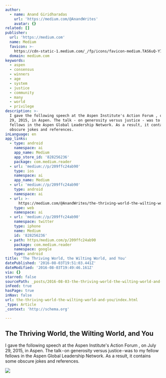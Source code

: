 ```yaml
---
author:
  - name: Anand Giridharadas
    url: 'https://medium.com/@AnandWrites'
    avatar: {}
related: []
publisher:
  url: 'https://medium.com'
  name: Medium
  favicon: >-
    https://cdn-static-1.medium.com/_/fp/icons/favicon-medium.TAS6uQ-Y7kcKgi0xjcYHXw.ico
  domain: medium.com
keywords:
  - aspen
  - consensus
  - winners
  - age
  - system
  - justice
  - community
  - many
  - world
  - privilege
description: >-
  I gave the following speech at the Aspen Institute's Action Forum , on July
  29, 2015, in Aspen. The talk - on generosity versus justice - was to my fellow
  fellows in the Aspen Global Leadership Network. As a result, it contains some
  obscure jokes and references.
inLanguage: en
app_links:
  - type: android
    namespace: ai
    app_name: Medium
    app_store_id: '828256236'
    package: com.medium.reader
  - url: 'medium://p/209ffc24ab90'
    type: ios
    namespace: ai
    app_name: Medium
  - url: 'medium://p/209ffc24ab90'
    type: android
    namespace: ai
  - url: >-
      https://medium.com/@AnandWrites/the-thriving-world-the-wilting-world-and-you-209ffc24ab90
    type: web
    namespace: ai
  - url: 'medium://p/209ffc24ab90'
    namespace: twitter
    type: iphone
    name: Medium
    id: '828256236'
  - path: https/medium.com/p/209ffc24ab90
    package: com.medium.reader
    namespace: google
    type: android
title: 'The Thriving World, the Wilting World, and You'
datePublished: '2016-08-03T19:51:03.441Z'
dateModified: '2016-08-03T19:49:46.161Z'
via: {}
starred: false
sourcePath: _posts/2016-08-03-the-thriving-world-the-wilting-world-and-you.md
inFeed: true
hasPage: true
inNav: false
url: the-thriving-world-the-wilting-world-and-you/index.html
_type: Article
_context: 'http://schema.org'

---
```

<article style=""><h1>The Thriving World, the Wilting World, and You</h1><p>I gave the following speech at the Aspen Institute's Action Forum , on July 29, 2015, in Aspen. The talk - on generosity versus justice - was to my fellow fellows in the Aspen Global Leadership Network. As a result, it contains some obscure jokes and references.</p><img src="https://cdn-images-1.medium.com/fit/c/40/40/0*SvqA53yXCX_Y0kg_.jpeg" /></article>